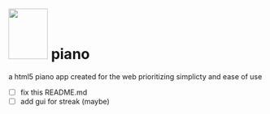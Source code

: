 # <img src='https://github.com/siscodingclub/piano/raw/master/logo.png' height='100' width='77'>  piano 

a html5 piano app created for the web prioritizing simplicty and ease of use

- [ ] fix this README.md
- [ ] add gui for streak (maybe)
